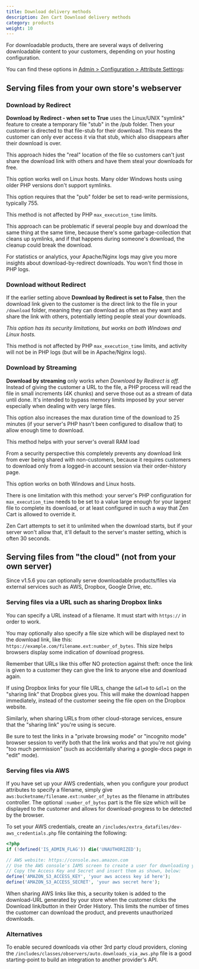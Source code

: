```yaml
---
title: Download delivery methods 
description: Zen Cart Download delivery methods 
category: products
weight: 10
---
```

For downloadable products, there are several ways of delivering downloadable content to your customers, depending on your hosting configuration.  

You can find these options in [Admin > Configuration > Attribute Settings](/user/admin_pages/configuration/configuration_attributesettings/):

## Serving files from your own store's webserver

### Download by Redirect

**Download by Redirect - when set to True** uses the Linux/UNIX "symlink" feature to create a temporary file "stub" in the /pub folder. Then your customer is directed to that file-stub for their download. This means the customer can only ever access it via that stub, which also disappears after their download is over. 

This approach hides the "real" location of the file so customers can't just share the download link with others and have them steal your downloads for free.

This option works well on Linux hosts. Many older Windows hosts using older PHP versions don't support symlinks.

This option requires that the "pub" folder be set to read-write permissions, typically 755.

This method is not affected by PHP `max_execution_time` limits.  

This approach can be problematic if several people buy and download the same thing at the same time, because there's some garbage-collection that cleans up symlinks, and if that happens during someone's download, the cleanup could break the download.

For statistics or analytics, your Apache/Nginx logs may give you more insights about download-by-redirect downloads. You won't find those in PHP logs.

### Download without Redirect

If the earlier setting above **Download by Redirect is set to False**, then the download link given to the customer is the direct link to the file in your `/download` folder, meaning they can download as often as they want and share the link with others, potentially letting people steal your downloads.   

_This option has its security limitations, but works on both Windows and Linux hosts._  

This method is not affected by PHP `max_execution_time` limits, and activity will not be in PHP logs (but will be in Apache/Nginx logs).

### Download by Streaming

**Download by streaming** only works _when Download by Redirect is off._ Instead of giving the customer a URL to the file, a PHP process will read the file in small increments (4K chunks) and serve those out as a stream of data until done. It's intended to bypass memory limits imposed by your server especially when dealing with very large files. 

This option also increases the max duration time of the download to 25 minutes (if your server's PHP hasn't been configured to disallow that) to allow enough time to download.

This method helps with your server's overall RAM load

From a security perspective this completely prevents any download link from ever being shared with non-customers, because it requires customers to download only from a logged-in account session via their order-history page.

This option works on both Windows and Linux hosts.  

There is one limitation with this method: your server's PHP configuration for `max_execution_time` needs to be set to a value large enough for your largest file to complete its download, or at least configured in such a way that Zen Cart is allowed to override it. 

Zen Cart attempts to set it to unlimited when the download starts, but if your server won't allow that, it'll default to the server's master setting, which is often 30 seconds.


## Serving files from "the cloud" (not from your own server)

Since v1.5.6 you can optionally serve downloadable products/files via external services such as AWS, Dropbox, Google Drive, etc.

### Serving files via a URL such as sharing Dropbox links

You can specify a URL instead of a filename. It must start with `https://` in order to work.

You may optionally also specify a file size which will be displayed next to the download link, like this: `https://example.com/filename.ext:number_of_bytes`. This size helps browsers display some indication of download progress.

Remember that URLs like this offer NO protection against theft: once the link is given to a customer they can give the link to anyone else and download again.

If using Dropbox links for your file URLs, change the `&dl=0` to `&dl=1` on the "sharing link" that Dropbox gives you. This will make the download happen immediately, instead of the customer seeing the file open on the Dropbox website.

Similarly, when sharing URLs from other cloud-storage services, ensure that the "sharing link" you're using is secure.

Be sure to test the links in a "private browsing mode" or "incognito mode" browser session to verify both that the link works and that you're not giving "too much permission" (such as accidentally sharing a google-docs page in "edit" mode).


### Serving files via AWS

If you have set up your AWS credentials, when you configure your product attributes to specify a filename, simply give `aws:bucketname/filename.ext:number_of_bytes` as the filename in attributes controller. The optional `:number_of_bytes` part is the file size which will be displayed to the customer and allows for download-progress to be detected by the browser.

To set your AWS credentials, create an `/includes/extra_datafiles/dev-aws_credentials.php` file containing the following:

```php
<?php
if (!defined('IS_ADMIN_FLAG')) die('UNAUTHORIZED');

// AWS website: https://console.aws.amazon.com
// Use the AWS console's IAMS screen to create a user for downloading your S3 files.
// Copy the Access Key and Secret and insert them as shown, below:
define('AMAZON_S3_ACCESS_KEY', 'your aws access key id here');
define('AMAZON_S3_ACCESS_SECRET', 'your aws secret here');
```

When sharing AWS links like this, a security token is added to the download-URL generated by your store when the customer clicks the Download link/button in their Order History. This limits the number of times the customer can download the product, and prevents unauthorized downloads.


### Alternatives

To enable secured downloads via other 3rd party cloud providers, cloning the `/includes/classes/observers/auto.downloads_via_aws.php` file is a good starting-point to build an integration to another provider's API.




